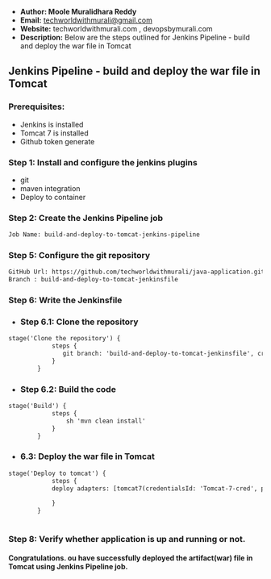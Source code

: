 + <b>Author: Moole Muralidhara Reddy</b></br>
+ <b>Email:</b> techworldwithmurali@gmail.com</br>
+ <b>Website:</b> techworldwithmurali.com , devopsbymurali.com</br>
+ <b>Description:</b> Below are the steps outlined for Jenkins Pipeline - build and deploy the war file in Tomcat</br>

## Jenkins Pipeline - build and deploy the war file in Tomcat

### Prerequisites:
  + Jenkins is installed
  + Tomcat 7 is  installed
  + Github token generate

### Step 1: Install and configure the jenkins plugins
  + git
  + maven integration
  + Deploy to container
  
### Step 2: Create the Jenkins Pipeline job
```xml
Job Name: build-and-deploy-to-tomcat-jenkins-pipeline
```
### Step 5: Configure the git repository
```xml
GitHub Url: https://github.com/techworldwithmurali/java-application.git
Branch : build-and-deploy-to-tomcat-jenkinsfile
```
### Step 6: Write the Jenkinsfile
  + ### Step 6.1: Clone the repository 
```xml
stage('Clone the repository') {
            steps {
               git branch: 'build-and-deploy-to-tomcat-jenkinsfile', credentialsId: 'Github_credentails', url: 'https://github.com/techworldwithmurali/java-application.git'
            }
        }
```
  + ### Step 6.2: Build the code
```xml
stage('Build') {
            steps {
                sh 'mvn clean install'
            }
        }
```
  + ### 6.3: Deploy the war file in Tomcat
```xml
stage('Deploy to tomcat') {
            steps {
            deploy adapters: [tomcat7(credentialsId: 'Tomcat-7-cred', path: '', url: 'http://100.25.166.179:8080')], contextPath: null, war: '**/*.war'
                
            }
        }
  
```

### Step 8: Verify whether application is up and running or not.

#### Congratulations. ou have successfully deployed the artifact(war) file in Tomcat using Jenkins Pipeline job.
